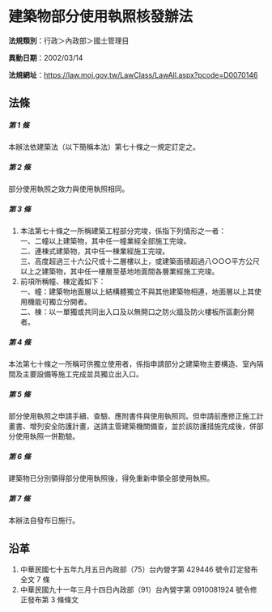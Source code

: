 # 建築物部分使用執照核發辦法


**法規類別**：行政＞內政部＞國土管理目

**異動日期**：2002/03/14  

**法規網址**：https://law.moj.gov.tw/LawClass/LawAll.aspx?pcode=D0070146



## 法條
##### 第 1 條
本辦法依建築法（以下簡稱本法）第七十條之一規定訂定之。

##### 第 2 條
部分使用執照之效力與使用執照相同。

##### 第 3 條
1. 本法第七十條之一所稱建築工程部分完竣，係指下列情形之一者：  
一、二幢以上建築物，其中任一幢業經全部施工完竣。  
二、連棟式建築物，其中任一棟業經施工完竣。  
三、高度超過三十六公尺或十二層樓以上，或建築面積超過八○○○平方公尺以上之建築物，其中任一樓層至基地地面間各層業經施工完竣。
1. 前項所稱幢、棟定義如下：  
一、幢：建築物地面層以上結構體獨立不與其他建築物相連，地面層以上其使用機能可獨立分開者。  
二、棟：以一單獨或共同出入口及以無開口之防火牆及防火樓板所區劃分開者。

##### 第 4 條
本法第七十條之一所稱可供獨立使用者，係指申請部分之建築物主要構造、室內隔間及主要設備等施工完成並具獨立出入口。

##### 第 5 條
部分使用執照之申請手續、查驗、應附書件與使用執照同。但申請前應修正施工計畫書、增列安全防護計畫，送請主管建築機關備查，並於該防護措施完成後，併部分使用執照一併勘驗。

##### 第 6 條
建築物已分別領得部分使用執照後，得免重新申領全部使用執照。

##### 第 7 條
本辦法自發布日施行。

## 沿革
1. 中華民國七十五年九月五日內政部（75）台內營字第 429446 號令訂定發布全文 7  條
1. 中華民國九十一年三月十四日內政部（91）台內營字第 0910081924 號令修正發布第 3  條條文
